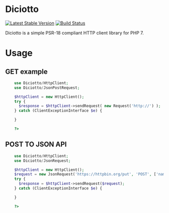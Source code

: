 # Diciotto

[![Latest Stable Version](https://poser.pugx.org/fain182/diciotto/v/stable)](https://packagist.org/packages/fain182/diciotto) [![Build Status](https://travis-ci.org/fain182/diciotto.svg?branch=master)](https://travis-ci.org/fain182/diciotto)

Diciotto is a simple PSR-18 compliant HTTP client library for PHP 7.

# Usage

## GET example

```php
    use Diciotto/HttpClient;
    use Diciotto/JsonPostRequest;

    $httpClient = new HttpClient();
    try {
      $response = $httpClient->sendRequest( new Request('http://') );
    } catch (ClientExceptionInterface $e) {

    }

    ?>
```

## POST TO JSON API

```php
    use Diciotto/HttpClient;
    use Diciotto/JsonRequest;

    $httpClient = new HttpClient();
    $request = new JsonRequest('https://httpbin.org/put', 'POST', ['name' => 'value']);
    try {
      $response = $httpClient->sendRequest($request);
    } catch (ClientExceptionInterface $e) {

    }

    ?>
```
